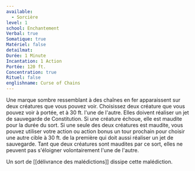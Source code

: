 ```yaml
---
available:
  - Sorcière
level: 1
school: Enchantement
Verbal: true
Somatique: true
Matériel: false
detailmat: 
Durée: 1 Minute
Incantation: 1 Action
Portée: 120 ft.
Concentration: true
Rituel: false
englishname: Curse of Chains
---
```

Une marque sombre ressemblant à des chaînes en fer apparaissent sur deux créatures que vous pouvez voir. Choisissez deux créature que vous pouvez voir à portée, et à 30 ft. l'une de l'autre. Elles doivent réaliser un jet de sauvegarde de Constitution. Si une créature échoue, elle est maudite pour la durée du sort. Si une seule des deux créatures est maudite, vous pouvez utiliser votre action ou action bonus un tour prochain pour choisir une autre cible à 30 ft. de la première qui doit aussi réaliser un jet de sauvegarde. Tant que deux créatures sont maudites par ce sort, elles ne peuvent pas s'éloigner volontairement l'une de l'autre.

Un sort de [[délivrance des malédictions]] dissipe cette malédiction.
